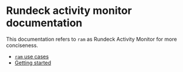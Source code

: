 # Rundeck activity monitor documentation

This documentation refers to `ram` as Rundeck Activity Monitor for more conciseness.

 * [`ram` use cases](use-cases.md)
 * [Getting started](getting-started.md)
